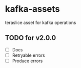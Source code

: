# kafka-assets
teraslice asset for kafka operations

## TODO for v2.0.0

- [ ] Docs
- [ ] Retryable errors
- [ ] Produce errors
